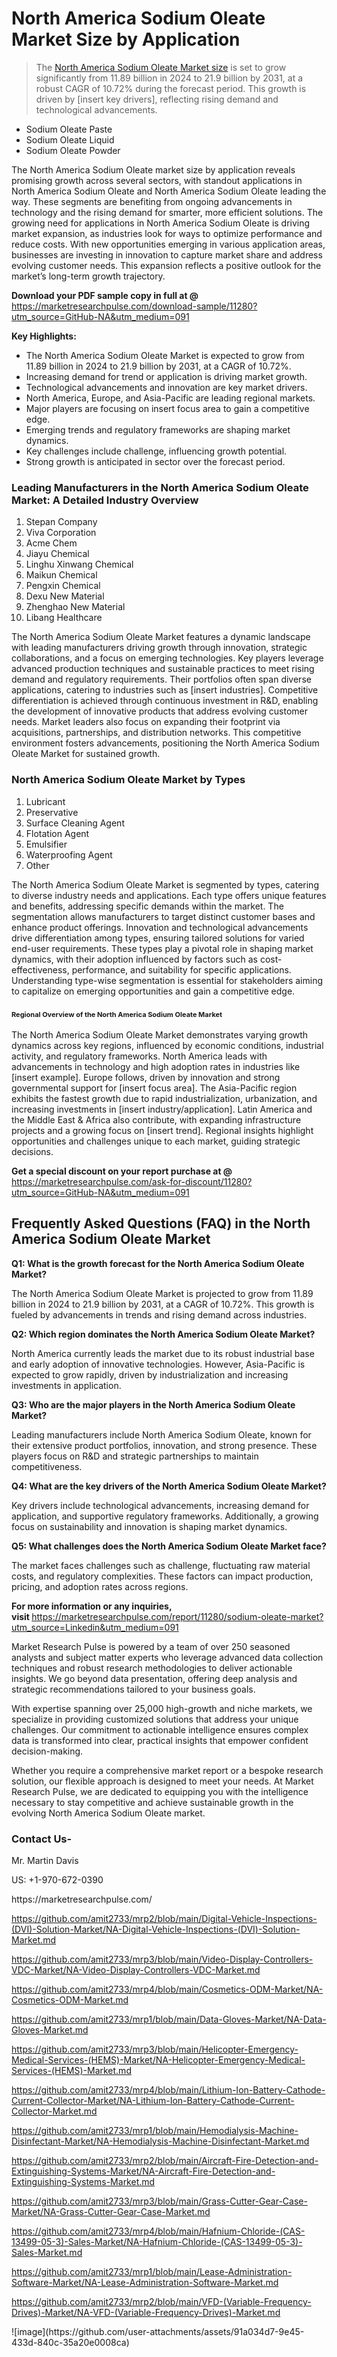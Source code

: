 <h1>North America Sodium Oleate Market&nbsp;Size by Application</h1><blockquote><p>The <a href="https://marketresearchpulse.com/download-sample/11280?utm_source=GitHub-NA&amp;utm_medium=091">North America Sodium Oleate Market size</a> is set to grow significantly from 11.89 billion in 2024 to 21.9 billion by 2031, at a robust CAGR of 10.72% during the forecast period. This growth is driven by [insert key drivers], reflecting rising demand and technological advancements.</p></blockquote><ul><li>Sodium Oleate Paste<li> Sodium Oleate Liquid<li> Sodium Oleate Powder</li></ul><p>The North America Sodium Oleate market size by application reveals promising growth across several sectors, with standout applications in North America Sodium Oleate and North America Sodium Oleate leading the way. These segments are benefiting from ongoing advancements in technology and the rising demand for smarter, more efficient solutions. The growing need for applications in North America Sodium Oleate is driving market expansion, as industries look for ways to optimize performance and reduce costs. With new opportunities emerging in various application areas, businesses are investing in innovation to capture market share and address evolving customer needs. This expansion reflects a positive outlook for the market’s long-term growth trajectory.</p><p><strong>Download your PDF sample copy in full at @ </strong><a href="https://marketresearchpulse.com/download-sample/11280?utm_source=GitHub-NA&amp;utm_medium=091">https://marketresearchpulse.com/download-sample/11280?utm_source=GitHub-NA&amp;utm_medium=091</a></p><p><strong>Key Highlights: </strong></p><ul><li>The North America Sodium Oleate Market is expected to grow from 11.89 billion in 2024 to 21.9 billion by 2031, at a CAGR of 10.72%.</li><li>Increasing demand for trend or application is driving market growth.</li><li>Technological advancements and innovation are key market drivers.</li><li>North America, Europe, and Asia-Pacific are leading regional markets.</li><li>Major players are focusing on insert focus area to gain a competitive edge.</li><li>Emerging trends and regulatory frameworks are shaping market dynamics.</li><li>Key challenges include challenge, influencing growth potential.</li><li>Strong growth is anticipated in sector over the forecast period.</li></ul><h3>Leading Manufacturers in the North America Sodium Oleate Market: A Detailed Industry Overview</h3><ol><li>Stepan Company</li><li>Viva Corporation</li><li>Acme Chem</li><li>Jiayu Chemical</li><li>Linghu Xinwang Chemical</li><li>Maikun Chemical</li><li>Pengxin Chemical</li><li>Dexu New Material</li><li>Zhenghao New Material</li><li>Libang Healthcare</li></ol><div class="flex max-w-full flex-col flex-grow"><div class="min-h-8 text-message flex w-full flex-col items-end gap-2 whitespace-normal break-words [.text-message+&amp;]:mt-5" dir="auto" data-message-author-role="assistant" data-message-id="fd8432e4-4910-450d-b182-61b7bfb0a01f" data-message-model-slug="gpt-4o"><div class="flex w-full flex-col gap-1 empty:hidden first:pt-[3px]"><div class="markdown prose w-full break-words dark:prose-invert light"><p>The North America Sodium Oleate Market features a dynamic landscape with leading manufacturers driving growth through innovation, strategic collaborations, and a focus on emerging technologies. Key players leverage advanced production techniques and sustainable practices to meet rising demand and regulatory requirements. Their portfolios often span diverse applications, catering to industries such as [insert industries]. Competitive differentiation is achieved through continuous investment in R&amp;D, enabling the development of innovative products that address evolving customer needs. Market leaders also focus on expanding their footprint via acquisitions, partnerships, and distribution networks. This competitive environment fosters advancements, positioning the North America Sodium Oleate Market for sustained growth.</p></div></div></div></div><h3>North America Sodium Oleate Market by Types</h3><ol><li>Lubricant<li> Preservative<li> Surface Cleaning Agent<li> Flotation Agent<li> Emulsifier<li> Waterproofing Agent<li> Other</li></ol><div class="flex max-w-full flex-col flex-grow"><div class="min-h-8 text-message flex w-full flex-col items-end gap-2 whitespace-normal break-words [.text-message+&amp;]:mt-5" dir="auto" data-message-author-role="assistant" data-message-id="084470be-0bb7-4664-bddf-5156b4f41249" data-message-model-slug="gpt-4o-mini"><div class="flex w-full flex-col gap-1 empty:hidden first:pt-[3px]"><div class="markdown prose w-full break-words dark:prose-invert light"><p>The North America Sodium Oleate Market is segmented by types, catering to diverse industry needs and applications. Each type offers unique features and benefits, addressing specific demands within the market. The segmentation allows manufacturers to target distinct customer bases and enhance product offerings. Innovation and technological advancements drive differentiation among types, ensuring tailored solutions for varied end-user requirements. These types play a pivotal role in shaping market dynamics, with their adoption influenced by factors such as cost-effectiveness, performance, and suitability for specific applications. Understanding type-wise segmentation is essential for stakeholders aiming to capitalize on emerging opportunities and gain a competitive edge.</p></div></div></div></div><h3><span style="font-size: 11px;">Regional Overview of the North America Sodium Oleate Market</span></h3><div class="flex max-w-full flex-col flex-grow"><div class="min-h-8 text-message flex w-full flex-col items-end gap-2 whitespace-normal break-words [.text-message+&amp;]:mt-5" dir="auto" data-message-author-role="assistant" data-message-id="e9038762-ce64-4e30-91c9-9bd413514231" data-message-model-slug="gpt-4o-mini"><div class="flex w-full flex-col gap-1 empty:hidden first:pt-[3px]"><div class="markdown prose w-full break-words dark:prose-invert light"><p>The North America Sodium Oleate Market demonstrates varying growth dynamics across key regions, influenced by economic conditions, industrial activity, and regulatory frameworks. North America leads with advancements in technology and high adoption rates in industries like [insert example]. Europe follows, driven by innovation and strong governmental support for [insert focus area]. The Asia-Pacific region exhibits the fastest growth due to rapid industrialization, urbanization, and increasing investments in [insert industry/application]. Latin America and the Middle East &amp; Africa also contribute, with expanding infrastructure projects and a growing focus on [insert trend]. Regional insights highlight opportunities and challenges unique to each market, guiding strategic decisions.</p></div></div></div></div><p><strong>Get a special discount on your report purchase at @ </strong><a href="https://marketresearchpulse.com/ask-for-discount/11280?utm_source=GitHub-NA&amp;utm_medium=091">https://marketresearchpulse.com/ask-for-discount/11280?utm_source=GitHub-NA&amp;utm_medium=091</a></p><h2>Frequently Asked Questions (FAQ) in the North America Sodium Oleate Market</h2><p><strong>Q1: What is the growth forecast for the North America Sodium Oleate Market?</strong></p><p>The North America Sodium Oleate Market is projected to grow from 11.89 billion in 2024 to 21.9 billion by 2031, at a CAGR of 10.72%. This growth is fueled by advancements in trends and rising demand across industries.</p><p><strong>Q2: Which region dominates the North America Sodium Oleate Market?</strong></p><p>North America currently leads the market due to its robust industrial base and early adoption of innovative technologies. However, Asia-Pacific is expected to grow rapidly, driven by industrialization and increasing investments in application.</p><p><strong>Q3: Who are the major players in the North America Sodium Oleate Market?</strong></p><p>Leading manufacturers include North America Sodium Oleate, known for their extensive product portfolios, innovation, and strong presence. These players focus on R&amp;D and strategic partnerships to maintain competitiveness.</p><p><strong>Q4: What are the key drivers of the North America Sodium Oleate Market?</strong></p><p>Key drivers include technological advancements, increasing demand for application, and supportive regulatory frameworks. Additionally, a growing focus on sustainability and innovation is shaping market dynamics.</p><p><strong>Q5: What challenges does the North America Sodium Oleate Market face?</strong></p><p>The market faces challenges such as challenge, fluctuating raw material costs, and regulatory complexities. These factors can impact production, pricing, and adoption rates across regions.</p><p><strong>For more information or any inquiries, visit&nbsp;</strong><a href="https://marketresearchpulse.com/report/11280/sodium-oleate-market?utm_source=Linkedin&utm_medium=091">https://marketresearchpulse.com/report/11280/sodium-oleate-market?utm_source=Linkedin&utm_medium=091</a></p><p>Market Research Pulse is powered by a team of over 250 seasoned analysts and subject matter experts who leverage advanced data collection techniques and robust research methodologies to deliver actionable insights. We go beyond data presentation, offering deep analysis and strategic recommendations tailored to your business goals.</p><p>With expertise spanning over 25,000 high-growth and niche markets, we specialize in providing customized solutions that address your unique challenges. Our commitment to actionable intelligence ensures complex data is transformed into clear, practical insights that empower confident decision-making.</p><p>Whether you require a comprehensive market report or a bespoke research solution, our flexible approach is designed to meet your needs. At Market Research Pulse, we are dedicated to equipping you with the intelligence necessary to stay competitive and achieve sustainable growth in the evolving North America Sodium Oleate market.</p><h3><strong>Contact Us-</strong></h3><p>Mr. Martin Davis</p><p>US: +1-970-672-0390</p><p>https://marketresearchpulse.com/</p><p><a href="https://github.com/amit2733/mrp2/blob/main/Digital-Vehicle-Inspections-(DVI)-Solution-Market/NA-Digital-Vehicle-Inspections-(DVI)-Solution-Market.md">https://github.com/amit2733/mrp2/blob/main/Digital-Vehicle-Inspections-(DVI)-Solution-Market/NA-Digital-Vehicle-Inspections-(DVI)-Solution-Market.md</a></p><p><a href="https://github.com/amit2733/mrp3/blob/main/Video-Display-Controllers-VDC-Market/NA-Video-Display-Controllers-VDC-Market.md">https://github.com/amit2733/mrp3/blob/main/Video-Display-Controllers-VDC-Market/NA-Video-Display-Controllers-VDC-Market.md</a></p><p><a href="https://github.com/amit2733/mrp4/blob/main/Cosmetics-ODM-Market/NA-Cosmetics-ODM-Market.md">https://github.com/amit2733/mrp4/blob/main/Cosmetics-ODM-Market/NA-Cosmetics-ODM-Market.md</a></p><p><a href="https://github.com/amit2733/mrp1/blob/main/Data-Gloves-Market/NA-Data-Gloves-Market.md">https://github.com/amit2733/mrp1/blob/main/Data-Gloves-Market/NA-Data-Gloves-Market.md</a></p><p><a href="https://github.com/amit2733/mrp3/blob/main/Helicopter-Emergency-Medical-Services-(HEMS)-Market/NA-Helicopter-Emergency-Medical-Services-(HEMS)-Market.md">https://github.com/amit2733/mrp3/blob/main/Helicopter-Emergency-Medical-Services-(HEMS)-Market/NA-Helicopter-Emergency-Medical-Services-(HEMS)-Market.md</a></p><p><a href="https://github.com/amit2733/mrp4/blob/main/Lithium-Ion-Battery-Cathode-Current-Collector-Market/NA-Lithium-Ion-Battery-Cathode-Current-Collector-Market.md">https://github.com/amit2733/mrp4/blob/main/Lithium-Ion-Battery-Cathode-Current-Collector-Market/NA-Lithium-Ion-Battery-Cathode-Current-Collector-Market.md</a></p><p><a href="https://github.com/amit2733/mrp1/blob/main/Hemodialysis-Machine-Disinfectant-Market/NA-Hemodialysis-Machine-Disinfectant-Market.md">https://github.com/amit2733/mrp1/blob/main/Hemodialysis-Machine-Disinfectant-Market/NA-Hemodialysis-Machine-Disinfectant-Market.md</a></p><p><a href="https://github.com/amit2733/mrp2/blob/main/Aircraft-Fire-Detection-and-Extinguishing-Systems-Market/NA-Aircraft-Fire-Detection-and-Extinguishing-Systems-Market.md">https://github.com/amit2733/mrp2/blob/main/Aircraft-Fire-Detection-and-Extinguishing-Systems-Market/NA-Aircraft-Fire-Detection-and-Extinguishing-Systems-Market.md</a></p><p><a href="https://github.com/amit2733/mrp3/blob/main/Grass-Cutter-Gear-Case-Market/NA-Grass-Cutter-Gear-Case-Market.md">https://github.com/amit2733/mrp3/blob/main/Grass-Cutter-Gear-Case-Market/NA-Grass-Cutter-Gear-Case-Market.md</a></p><p><a href="https://github.com/amit2733/mrp4/blob/main/Hafnium-Chloride-(CAS-13499-05-3)-Sales-Market/NA-Hafnium-Chloride-(CAS-13499-05-3)-Sales-Market.md">https://github.com/amit2733/mrp4/blob/main/Hafnium-Chloride-(CAS-13499-05-3)-Sales-Market/NA-Hafnium-Chloride-(CAS-13499-05-3)-Sales-Market.md</a></p><p><a href="https://github.com/amit2733/mrp1/blob/main/Lease-Administration-Software-Market/NA-Lease-Administration-Software-Market.md">https://github.com/amit2733/mrp1/blob/main/Lease-Administration-Software-Market/NA-Lease-Administration-Software-Market.md</a></p><p><a href="https://github.com/amit2733/mrp2/blob/main/VFD-(Variable-Frequency-Drives)-Market/NA-VFD-(Variable-Frequency-Drives)-Market.md">https://github.com/amit2733/mrp2/blob/main/VFD-(Variable-Frequency-Drives)-Market/NA-VFD-(Variable-Frequency-Drives)-Market.md</a></p>
![image](https://github.com/user-attachments/assets/91a034d7-9e45-433d-840c-35a20e0008ca)
